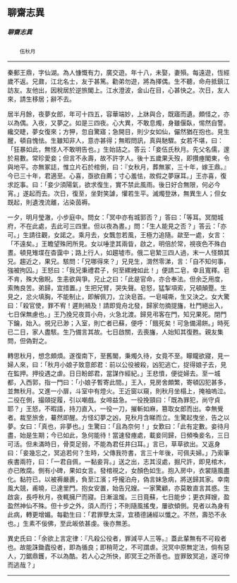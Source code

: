 

## 聊齋志異

##### 聊齋志異
　　`伍秋月`

* * *

秦郵王鼎，字仙湖。為人慷慨有力，廣交遊。年十八，未娶，妻殞。每遠遊，恆經歲不返。兄鼐，江北名士，友于甚篤。勸弟勿遊，將為擇偶。生不聽，命舟抵鎮江訪友。友他出，因稅居於逆旅閣上。江水澄波，金山在目，心甚快之。次日，友人來，請生移居；辭不去。

居半月餘，夜夢女郎，年可十四五，容華端妙，上牀與合，既寤而遺。頗怪之，亦以為偶。入夜，又夢之。如是三四夜。心大異，不敢息燭，身雖偃臥，惕然自警。纔交睫，夢女復來；方狎，忽自驚寤；急開目，則少女如仙，儼然猶在抱也。見生醒，頓自愧怯。生雖知非人，意亦甚得；無暇問訊，真與馳驟。女若不堪，曰：「狂暴如此，無怪人不敢明告也。」生始詰之。答云：「妾伍氏秋月。先父名儒，邃於易數。常珍愛妾；但言不永壽，故不許字人。後十五歲果夭歿，即攢瘞閣東，令與地平。亦無冢誌，惟立片石於棺側，曰：『女秋月，葬無冢，三十年，嫁王鼎。』今已三十年，君適至。心喜，亟欲自薦；寸心羞怯，故假之夢寐耳。」王亦喜，復求訖事。曰：「妾少須陽氣，欲求復生，實不禁此風雨。後日好合無限，何必今宵。」遂起而去。次日，復至，坐對笑謔，懽若生平。滅燭登牀，無異生人；但女既起，則遺洩流離，沾染茵褥。

一夕，明月瑩澈，小步庭中。問女：「冥中亦有城郭否？」答曰：「等耳。冥間城府，不在此處，去此可三四里。但以夜為晝。」問：「生人能見之否？」答云：「亦可。」生請往觀，女諾之。乘月去，女飄忽若風，王極力追隨。歘至一處，女言：「不遠矣。」王瞻望殊罔所見。女以唾塗其兩眥，啟之，明倍於常，視夜色不殊白晝。頓見雉堞在杳靄中；路上行人，如趨墟市。俄二皂縶三四人過，末一人怪類其兄。趨近之，果兄。駭問：「兄哪得來？」兄見生，潸然零涕，言：「自不知何事，強被拘囚。」王怒曰：「我兄秉禮君子，何至縲絏如此！」便請二皂，幸且寬釋。皂不肯，殊大傲睨。生恚欲與爭。兄止之曰：「此是官命，亦合奉法。但余乏用度，索賄良苦。弟歸，宜措置。」生把兄臂，哭失聲。皂怒，猛掣項索，兄頓顛蹷。生見之，忿火填胸，不能制止，即解佩刀，立決皂首。一皂喊嘶，生又決之。女大驚曰：「殺官使，罪不宥！遲則禍及！請即覓舟北發，歸家勿摘提旛，杜門絕出入，七日保無慮也。」王乃挽兄夜買小舟，火急北渡。歸見弔客在門，知兄果死。閉門下鑰，始入。視兄已渺；入室，則亡者已蘇，便呼：「餓死矣！可急備湯餅。」時死已二日，家人盡駭。生乃備言其故。七日啟關，去喪旛，人始知其復甦。親友集問，但偽對之。

轉思秋月，想念頗煩。遂復南下，至舊閣，秉燭久待，女竟不至。矇矓欲寢，見一婦人來，曰：「秋月小娘子致意郎君：前以公役被殺，凶犯逃亡，捉得娘子去，見在監押。押役遇之虐。日日盼郎君，當謀作經紀。」王悲憤，便從婦去。至一城都，入西郭，指一門曰：「小娘子暫寄此間。」王入，見房舍頗繁，寄頓囚犯甚多，並無秋月。又進一小扉，斗室中有燈火。王近窗以窺，則秋月坐榻上，掩袖嗚泣。二役在側，撮頤捉履，引以嘲戲。女啼益急。一役挽頸曰：「既為罪犯，尚守貞耶？」王怒，不暇語，持刀直入，一役一刀，摧斬如麻，篡取女郎而出。幸無覺者。裁至旅舍，驀然即醒。方怪幻夢之凶，見秋月含睇而立。生驚起曳坐，告之以夢。女曰：「真也，非夢也。」生驚曰：「且為奈何！」女歎曰：「此有定數。妾待月盡，始是生期；今已如此，急何能待！當速發瘞處，載妾同歸，日頻喚妾名，三日可活。但未滿時日，骨耎足弱，不能為君任井臼耳。」言已，草草欲出。又返身曰：「妾幾忘之，冥追若何？生時，父傳我符書，言三十年後，可佩夫婦。」乃索筆疾書兩符，曰：「一君自佩，一黏妾背。」送之出，志其沒處，掘尺許，即見棺木，亦已敗腐。側有小碑，果如女言。發棺視之，女顏色如生。抱入房中，衣裳隨風盡化。黏符已，以被褥嚴裹，負至江濱；呼攏泊舟，偽言妹急病，將送歸其家。幸南風大競，甫曉，已達里門。抱女安置，始告兄嫂。一家驚顧，亦莫敢直言其惑。生啟衾，長呼秋月，夜輒擁尸而寢。日漸溫煖。三日竟蘇，七日能步；更衣拜嫂，盈盈然神仙不殊。但十步之外，須人而行；不則隨風搖曳，屢欲傾側。見者以為身有此病，轉更增媚。每勸生曰：「君罪孽太深，宜積德誦經以懺之。不然，壽恐不永也。」生素不佞佛，至此皈依甚虔。後亦無恙。

異史氏曰：「余欲上言定律：『凡殺公役者，罪減平人三等。』蓋此輩無有不可殺者也。故能誅鋤蠹役者，即為循良；即稍苛之，不可謂虐。況冥中原無定法，倘有惡人，刀鋸鼎鑊，不以為酷。若人心之所快，即冥王之所善也。豈罪致冥追，遂可倖而逃哉？」

* * *

